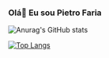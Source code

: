 ### Olá👋 Eu sou Pietro Faria


![Anurag's GitHub stats](https://github-readme-stats.vercel.app/api?username=pietrouww&show_icons=true&theme=dark)

[![Top Langs](https://github-readme-stats.vercel.app/api/top-langs/?username=pietrouww&icons=true&theme=dark&layout=compact )](https://github.com/anuraghazra/github-readme-stats?theme=dark)





